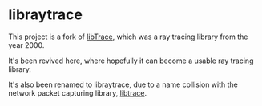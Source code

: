 libraytrace
===========

This project is a fork of [libTrace](http://libtrace.sourceforge.net/), which was a ray tracing library from the year 2000.

It's been revived here, where hopefully it can become a usable ray tracing library.

It's also been renamed to libraytrace, due to a name collision with the network packet capturing library, [libtrace](https://research.wand.net.nz/software/libtrace.php).
